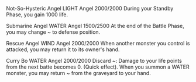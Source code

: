 Not-So-Hysteric Angel
LIGHT
Angel
2000/2000
During your Standby Phase, you gain 1000 life.

Submarine Angel
WATER
Angel
1500/2500
At the end of the Battle Phase, you may change ~ to defense position.

Rescue Angel
WIND
Angel
2000/2000
When another monster you control is attacked, you may return it to its owner's hand.

Curry Bo
WATER
Angel
2000/2000
Discard ~: Damage to your life points from the next batte becomes 0. (Quick effect).
When you summon a WATER monster, you may return ~ from the graveyard to your hand.
